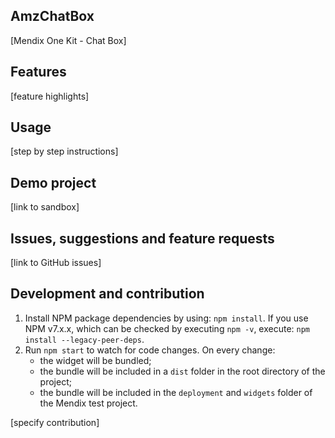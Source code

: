 ## AmzChatBox

[Mendix One Kit - Chat Box]

## Features

[feature highlights]

## Usage

[step by step instructions]

## Demo project

[link to sandbox]

## Issues, suggestions and feature requests

[link to GitHub issues]

## Development and contribution

1. Install NPM package dependencies by using: `npm install`. If you use NPM v7.x.x, which can be checked by executing
   `npm -v`, execute: `npm install --legacy-peer-deps`.
1. Run `npm start` to watch for code changes. On every change:
   - the widget will be bundled;
   - the bundle will be included in a `dist` folder in the root directory of the project;
   - the bundle will be included in the `deployment` and `widgets` folder of the Mendix test project.

[specify contribution]
